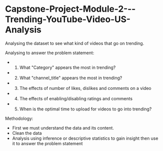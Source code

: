 # Capstone-Project-Module-2---Trending-YouTube-Video-US-Analysis

Analysing the dataset to see what kind of videos that go on trending.

Analysing to answer the problem statement:
- 1) What "Category" appears the most in trending?
- 2) What "channel_title" appears the most in trending?
- 3) The effects of number of likes, dislikes and comments on a video
- 4) The effects of enabling/disabling ratings and comments
- 5) When is the optimal time to upload for videos to go into trending?

Methodology:
- First we must understand the data and its content.
- Clean the data
- Analysis using inference or descriptive statistics to gain insight then use it to answer the problem statement
